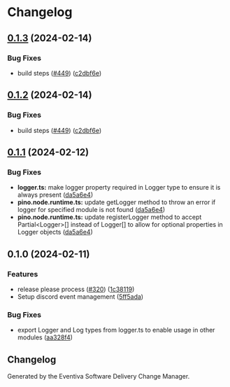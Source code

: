 # Changelog

## [0.1.3](https://github.com/Eventiva/Eventiva/compare/bots/pino-v0.1.2...bots/pino-v0.1.3) (2024-02-14)


### Bug Fixes

* build steps ([#449](https://github.com/Eventiva/Eventiva/issues/449)) ([c2dbf6e](https://github.com/Eventiva/Eventiva/commit/c2dbf6ed88d8e71b96a670bd564a1bb30e384072))

## [0.1.2](https://github.com/Eventiva/Eventiva/compare/bots/pino-v0.1.1...bots/pino-v0.1.2) (2024-02-14)


### Bug Fixes

* build steps ([#449](https://github.com/Eventiva/Eventiva/issues/449)) ([c2dbf6e](https://github.com/Eventiva/Eventiva/commit/c2dbf6ed88d8e71b96a670bd564a1bb30e384072))

## [0.1.1](https://github.com/Eventiva/Eventiva/compare/bots/pino-v0.1.0...bots/pino-v0.1.1) (2024-02-12)


### Bug Fixes

* **logger.ts:** make logger property required in Logger type to ensure it is always present ([da5a6e4](https://github.com/Eventiva/Eventiva/commit/da5a6e4ec33c452c5917815162aeffb9f32bd2ba))
* **pino.node.runtime.ts:** update getLogger method to throw an error if logger for specified module is not found ([da5a6e4](https://github.com/Eventiva/Eventiva/commit/da5a6e4ec33c452c5917815162aeffb9f32bd2ba))
* **pino.node.runtime.ts:** update registerLogger method to accept Partial&lt;Logger&gt;[] instead of Logger[] to allow for optional properties in Logger objects ([da5a6e4](https://github.com/Eventiva/Eventiva/commit/da5a6e4ec33c452c5917815162aeffb9f32bd2ba))

## 0.1.0 (2024-02-11)


### Features

* release please process ([#320](https://github.com/eventiva/eventiva/issues/320)) ([1c38119](https://github.com/eventiva/eventiva/commit/1c381194c332e6142c3ccfcda630fcea494efb4b))
* Setup discord event management ([5ff5ada](https://github.com/eventiva/eventiva/commit/5ff5ada0ea65eaff1fe83e6478ba29a627ff6513))


### Bug Fixes

* export Logger and Log types from logger.ts to enable usage in other modules ([aa328f4](https://github.com/eventiva/eventiva/commit/aa328f4b60b80caa714fd404371e6bd51742a37b))

## Changelog

Generated by the Eventiva Software Delivery Change Manager.
